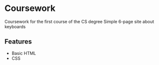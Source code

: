# Coursework
 Coursework for the first course of the CS degree
 Simple 6-page site about keyboards

## Features
- Basic HTML
- CSS
